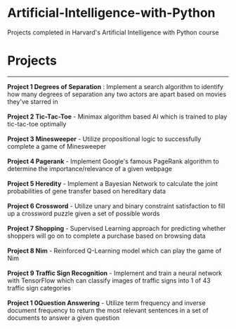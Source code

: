 # Artificial-Intelligence-with-Python
Projects completed in Harvard's Artificial Intelligence with Python course

# Projects
---
**Project 1 Degrees of Separation** : Implement a search algorithm to identify how many degrees of separation any two actors are apart based on movies they've starred in  <br>  <br> 
**Project 2 Tic-Tac-Toe** - Minimax algorithm based AI which is trained to play tic-tac-toe optimally <br>  <br> 
**Project 3 Minesweeper** - Utilize propositional logic to successfully complete a game of Minesweeper <br>  <br> 
**Project 4 Pagerank** - Implement Google's famous PageRank algorithm to determine the importance/relevance of a given webpage <br>  <br> 
**Project 5 Heredity** - Implement a Bayesian Network to calculate the joint probabilities of gene transfer based on hereditary data <br>  <br> 
**Project 6 Crossword** - Utilize unary and binary constraint satisfaction to fill up a crossword puzzle given a set of possible words <br>  <br> 
**Project 7 Shopping** - Supervised Learning approach for predicting whether shoppers will go on to complete a purchase based on browsing data <br>  <br> 
**Project 8 Nim** - Reinforced Q-Learning model which can play the game of Nim <br>  <br> 
**Project 9 Traffic Sign Recognition** - Implement and train a neural network with TensorFlow which can classify images of traffic signs into 1 of 43 traffic sign categories <br>  <br> 
**Project 1 0Question Answering** - Utilize term frequency and inverse document frequency to return the most relevant sentences in a set of documents to answer a given question <br>  <br> 
